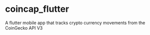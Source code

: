 # coincap_flutter

 A flutter mobile app that tracks crypto currency movements from the CoinGecko API V3

